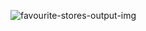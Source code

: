 ![favourite-stores-output-img](https://github.com/user-attachments/assets/0fbcdb35-dcb0-47d5-a5fc-802ff69fd3fd)
